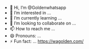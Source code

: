 - 👋 Hi, I’m @Goldenwhatsapp
- 👀 I’m interested in ...
- 🌱 I’m currently learning ...
- 💞️ I’m looking to collaborate on ...
- 📫 How to reach me ...
- 😄 Pronouns: ...
- ⚡ Fun fact: ...
https://wagolden.com/
<!---
Goldenwhatsapp/Goldenwhatsapp is a ✨ special ✨ repository because its `README.md` (this file) appears on your GitHub profile.
You can click the Preview link to take a look at your changes.
--->
